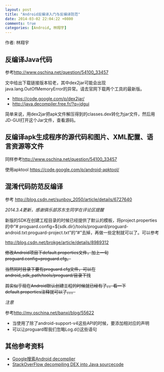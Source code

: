 ```yaml
---
layout: post
title: "Android反编译入门与反编译防范"
date: 2014-03-02 22:04:22 +0800
comments: true
categories: [Android, 林翔宇]
---
```



作者: 林翔宇



## 反编译Java代码

参考<http://www.oschina.net/question/54100_33457>

文中给出下载链接版本较老，其中dex2jar可能会出现java.lang.OutOfMemoryError的异常。请去官网下载两个工具的最新版。

- <https://code.google.com/p/dex2jar/>
- <http://java.decompiler.free.fr/?q=jdgui>



简单来说，用dex2jar把apk文件解压得到的classes.dex转化为jar文件，然后用JD-GUI打开这个Jar文件，查看源码。

## 反编译apk生成程序的源代码和图片、XML配置、语言资源等文件


同样参考<http://www.oschina.net/question/54100_33457>

使用apktool <https://code.google.com/p/android-apktool/>


## 混淆代码防范反编译

参考 <http://blog.csdn.net/sunboy_2050/article/details/6727640>


_2014.3.4更新，感谢俱乐部苏东生同学在评论区提醒_


新版的SDK在创建工程目录的时候已经提供了默认的模板，将project.properties的中“# proguard.config=${sdk.dir}/tools/proguard/proguard-android.txt:proguard-project.txt”的“#”去掉，再做一些定制就可以了。可以参考

<http://blog.csdn.net/brokge/article/details/8989312>


~~修改Android项目下default.properties文件，加上一句proguard.config=proguard.cfg。~~

~~当然同时目录下要有proguard.cfg文件，可以在android_sdk_path/tools/proguard/目录下找~~

~~其实似乎现在Android默认创建工程的时候就已经有了。。看一下default.properties注释就可以了。。。~~


*注意* 

参考<http://my.oschina.net/banxi/blog/55622>

- 当使用了除了android-support-v4这些API的时候，要添加相对应的声明
- 可以让proguard帮我们忽略Log.d()这些语句

  

## 其他参考资料


- [Google搜索Android  decomplier](http://www.google.co.uk/search?hl=zh-CN&newwindow=1&site=&source=hp&q=Android++decomplier&btnG=Google+%E6%90%9C%E7%B4%A2)
- [StackOverFlow decompiling DEX into Java sourcecode](http://stackoverflow.com/questions/1249973/decompiling-dex-into-java-sourcecode)




